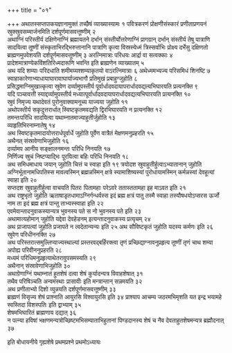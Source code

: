 +++
title = "०१"

+++
अथातस्सप्तपाकयज्ञानामुक्तं तच्छैषं व्याख्यास्यामः १
पवित्रकरणं प्रोक्षणीसंस्कारं प्रणीताप्रणयनं स्रुक्स्रुवसम्मार्जनमिति दर्शपूर्णमासवत्तूष्णीम् २   
अथाग्निं परिस्तीर्य दक्षिणेनाग्निं ब्रह्मायतने दर्भान् संस्तीर्योत्तरेणाग्निं प्रागग्रान् दर्भान् संस्तीर्य तेषु पात्राणि सादयित्वा तूष्णीं संस्कृताभिरद्भिरुत्तानानि पात्राणि कृत्वा विस्रस्येध्मं त्रिस्सर्वाभिः प्रोक्ष्य दर्भेसु दक्षिणतो ब्राह्मणमुपवेशयति दर्शपूर्णमासवत्तूष्णीम् ३
अरत्निमात्राः परिधयः आर्द्रा वा सत्वक्काः ४
प्रादेशमात्राण्येकविंशतिरिध्मदारूणि भवन्ति इति ब्राह्मणेन व्याख्यातम् ५   
अथ यदि शम्याः परिदधाति शमीमय्यश्शम्याकृतयो वाऽरत्निमात्राः ६
अथेध्ममभ्यज्य परिसमिधं शिनष्टि ७
स्वाहाकारेणाभ्याधायाघारावाघार्याज्यभागौ प्रतिमुखं प्रबाहुग्जुहोति ८   
प्रसिद्धमाग्निमुखात्कृत्वा स्रुवेण दर्व्यामुपस्तीर्य पूर्वार्धादवदायापरार्धादवद्यत्यभिघारयति प्रत्यनक्ति ९   
यदि पञ्चावत्ती स्याद्दर्व्यामुपस्तीर्य मध्यात्पूर्वार्धादवदायापरार्धादवद्यत्यभिघारयति प्रत्यनक्ति १०   
स्रुवं निमृज्य यथादेवतं पुरोनुवाक्यामनूच्य याज्यया जुहोति ११   
अथोपस्तीर्य सकृदुत्तरार्धात् स्विष्टकृतमवद्यति द्विरभिघारयति न प्रत्यनक्ति १२   
तमन्तःपरिधि सादयित्वा यथाम्नातमाज्याहुतीर्जुहोति १३   
व्याहृतिभिरनाम्नातेषु १४   
अथ स्विष्टकृतमादायोत्तरार्धपूर्वार्धे जुहोति पूर्वेण वात्रैतं मेक्षणमनुप्रहरति १५   
अथैनत् संस्रावेणाभिजुहोति १६   
दर्व्यामप आनीय सङ्क्षालनमन्तः परिधि निनयति १७   
निर्णिज्य स्रुचं निष्टप्याद्भिः पूरयित्वा बहिः परिधि निनयति १८   
अथ समिधमाधाय जयान् जुहोति चित्तं च स्वाहा इति १९
त्रयोदश स्रुवाहुतीर्हुत्वाऽभ्यातानान् जुहोति अग्निर्भूतानामधिपतिस्स मावत्वस्मिन् ब्रह्मन्नस्मिन् क्षत्रे स्यामाशिष्यस्यां पुरोधायामस्मिन् कर्मन्नस्यां देवहूत्यां स्वाहा इति २०   
सप्तदश स्रुवाहुतीर्हुत्वा वाचयति पितरः पितामहाः परेऽवरे ततास्ततामहा इह माऽवत इति २१   
अथ राष्ट्रभृतो जुहोति ऋताषाडृतधामाऽग्निर्गन्धर्वस्स इदं ब्रह्म क्षत्रं पातु तस्मै स्वाहा तस्यौषधयोऽप्सरस ऊर्जो नाम ता इदं ब्रह्म क्षत्रं पान्तु ताभ्यस्स्वाहा इति २२   
एवमेवान्तादनुवाकस्यान्यत्र भुवनस्य पते स नो भुवनस्य पते इति २३   
अथामात्यहोमान् जुहोति यद्देवा देवहेडनम् इत्यन्तादनुवाकस्य प्रत्यृचम् २४   
अथ प्राजापत्यां जुहोति प्रजापते न त्वदेतान्यन्यः इति २५
अथ सौविष्टकृतं जुहोति यदस्य कर्मणः इति २६   
स्रुवेण परिधीननक्ति २७   
अथ परिस्तरात्समुल्लिप्याज्यस्थाल्यां प्रस्तरवद्बर्हिरक्त्वा तृणं प्रच्छिद्याग्नावनुप्रहृत्य तूष्णीं तृणं चाथ शम्या अपोह्य परिवीननुप्रहरति २८   
मध्यमं परिधिमनुप्रहृत्याथेतरावुपसमस्यति २९   
अथैनान् संस्रावेणाभिजुहोति ३०   
अथाग्रेणाग्निं यथाम्नातं हुतशेषं दत्वा शेषं कुर्यादन्यत्र विवाहशेषात् ३१   
तथैव परिषिञ्चति अन्वमंस्थाः प्रासावीः इति मन्त्रान्तान् सन्नमयति ३२   
अथ प्रणीताभ्यो दिशो व्युन्नयति दर्शपूर्णमासवत्तूष्णीम् ३३   
ब्राह्मणं विसृज्य शेषं प्राश्नाति आयुरसि विश्वायुरसि इति ३४
प्राश्याप आचम्य जठरमभिमृशति यत इन्द्र भयामहे स्वस्तिदा विशस्पतिः इति द्वाभ्याम् ३५   
शेषमभिघारितं ब्राह्मणाय दद्यात् ३६   
न पत्न्या हविषां भक्षणमन्यत्रोच्छिष्टमभिसम्पाताभिहुतानां पिण्डदानस्य शेषं च नैव देवताहुतशेषमन्यत्र ब्रह्मौदनात् ३७   

इति बोधायनीये गृह्यशेषे प्रथमप्रश्ने प्रथमोऽध्यायः
